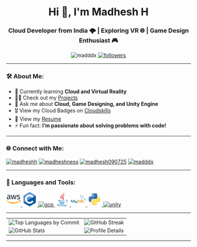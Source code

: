 <h1 align="center">Hi 👋, I'm Madhesh H</h1>
<h3 align="center">Cloud Developer from India 🌩️ | Exploring VR 🌐 | Game Design Enthusiast 🎮</h3>

<p align="center">
  <img src="https://komarev.com/ghpvc/?username=madddx&label=Profile%20views&color=0e75b6&style=flat" alt="madddx" />
  <a href="https://github.com/madddx"><img src="https://img.shields.io/github/followers/madddx?label=Follow&style=social" alt="followers"></a>
</p>

---

### 🛠️ About Me:
- 🌱 Currently learning **Cloud and Virtual Reality**
- 👨‍💻 Check out my [Projects](https://madhesh.vercel.app/)
- 💬 Ask me about **Cloud, Game Designing, and Unity Engine**
- 🎖️ View my Cloud Badges on [Cloudskills](https://www.cloudskillsboost.google/public_profiles/5ba25793-b3fa-457a-91f3-508e068e59b4)
- 📄 View my [Resume](https://drive.google.com/file/d/1HKhJ5_yHlJepoMQEomijM1JlhXFPa7E8/view?usp=drive_link)
- ⚡ Fun fact: **I’m passionate about solving problems with code!**

---

### 🌐 Connect with Me:
<p align="left">
  <a href="https://linkedin.com/in/madheshh" target="blank"><img align="center" src="https://raw.githubusercontent.com/rahuldkjain/github-profile-readme-generator/master/src/images/icons/Social/linked-in-alt.svg" alt="madheshh" height="30" width="40" /></a>
  <a href="https://instagram.com/madheshness" target="blank"><img align="center" src="https://raw.githubusercontent.com/rahuldkjain/github-profile-readme-generator/master/src/images/icons/Social/instagram.svg" alt="madheshness" height="30" width="40" /></a>
  <a href="https://www.hackerrank.com/madhesh090725" target="blank"><img align="center" src="https://raw.githubusercontent.com/rahuldkjain/github-profile-readme-generator/master/src/images/icons/Social/hackerrank.svg" alt="madhesh090725" height="30" width="40" /></a>
  <a href="https://www.leetcode.com/madddx" target="blank"><img align="center" src="https://raw.githubusercontent.com/rahuldkjain/github-profile-readme-generator/master/src/images/icons/Social/leet-code.svg" alt="madddx" height="30" width="40" /></a>
</p>

---

### 🧰 Languages and Tools:
<p align="left">
  <a href="https://aws.amazon.com" target="_blank" rel="noreferrer"> <img src="https://raw.githubusercontent.com/devicons/devicon/master/icons/amazonwebservices/amazonwebservices-original-wordmark.svg" alt="aws" width="40" height="40"/> </a>
  <a href="https://www.cprogramming.com/" target="_blank" rel="noreferrer"> <img src="https://raw.githubusercontent.com/devicons/devicon/master/icons/c/c-original.svg" alt="c" width="40" height="40"/> </a>
  <a href="https://cloud.google.com" target="_blank" rel="noreferrer"> <img src="https://www.vectorlogo.zone/logos/google_cloud/google_cloud-icon.svg" alt="gcp" width="40" height="40"/> </a>
  <a href="https://www.java.com" target="_blank" rel="noreferrer"> <img src="https://raw.githubusercontent.com/devicons/devicon/master/icons/java/java-original.svg" alt="java" width="40" height="40"/> </a>
  <a href="https://www.mysql.com/" target="_blank" rel="noreferrer"> <img src="https://raw.githubusercontent.com/devicons/devicon/master/icons/mysql/mysql-original-wordmark.svg" alt="mysql" width="40" height="40"/> </a>
  <a href="https://www.python.org" target="_blank" rel="noreferrer"> <img src="https://raw.githubusercontent.com/devicons/devicon/master/icons/python/python-original.svg" alt="python" width="40" height="40"/> </a>
  <a href="https://unity.com/" target="_blank" rel="noreferrer"> <img src="https://www.vectorlogo.zone/logos/unity3d/unity3d-icon.svg" alt="unity" width="40" height="40"/> </a>
</p>

---

<table>
  <tr>
    <td><img src="http://github-profile-summary-cards.vercel.app/api/cards/repos-per-language?username=madddx&theme=default" alt="Top Languages by Commit" /></td>
    <td><img src="https://github-readme-streak-stats.herokuapp.com/?user=madddx" alt="GitHub Streak" /></td>
  </tr>
  <tr>
    <td><img src="https://github-readme-stats.vercel.app/api?username=madddx&show_icons=true&locale=en" alt="GitHub Stats" /></td>
    <td><img src="http://github-profile-summary-cards.vercel.app/api/cards/profile-details?username=madddx&theme=default" alt="Profile Details" /></td>
  </tr>
</table>

---

